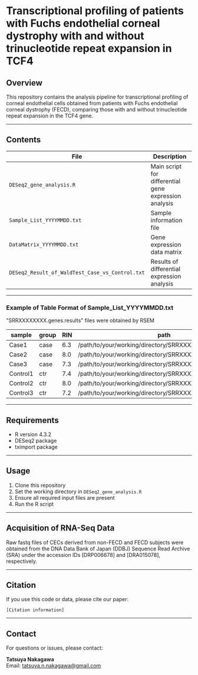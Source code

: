 # Transcriptional profiling of patients with Fuchs endothelial corneal dystrophy with and without trinucleotide repeat expansion in TCF4


## Overview

This repository contains the analysis pipeline for transcriptional profiling of corneal endothelial cells obtained from patients with Fuchs endothelial corneal dystrophy (FECD), comparing those with and without trinucleotide repeat expansion in the TCF4 gene.

---

## Contents

| File | Description |
|------|-------------|
| `DESeq2_gene_analysis.R` | Main script for differential gene expression analysis |
| `Sample_List_YYYYMMDD.txt` | Sample information file |
| `DataMatrix_YYYYMMDD.txt` | Gene expression data matrix |
| `DESeq2_Result_of_WaldTest_Case_vs_Control.txt` | Results of differential expression analysis |

---

### Example of Table Format of Sample_List_YYYYMMDD.txt
"SRRXXXXXXXX.genes.results" files were obtained by RSEM

|  sample  | group |  RIN  | path |
|----------|-------|-------|------|
| Case1  | case  | 6.3   | /path/to/your/working/directory/SRRXXXXXXXX.genes.results |
| Case2  | case  | 8.0   | /path/to/your/working/directory/SRRXXXXXXXX.genes.results |
| Case3  | case  | 7.3   | /path/to/your/working/directory/SRRXXXXXXXX.genes.results |
| Control1 | ctr | 7.4   | /path/to/your/working/directory/SRRXXXXXXXX.genes.results |
| Control2 | ctr | 8.0   | /path/to/your/working/directory/SRRXXXXXXXX.genes.results |
| Control3 | ctr | 7.2   | /path/to/your/working/directory/SRRXXXXXXXX.genes.results |

---

## Requirements

- R version 4.3.2
- DESeq2 package
- tximport package

---

## Usage

1. Clone this repository
2. Set the working directory in `DESeq2_gene_analysis.R`
3. Ensure all required input files are present
4. Run the R script

---

## Acquisition of RNA-Seq Data

Raw fastq files of CECs derived from non-FECD and FECD subjects were obtained from the DNA Data Bank of Japan (DDBJ) Sequence Read Archive (SRA) under the accession IDs [DRP006678] and [DRA015078], respectively.

---

## Citation

If you use this code or data, please cite our paper:

```
[Citation information]
```

---

## Contact

For questions or issues, please contact:

**Tatsuya Nakagawa**  
Email: tatsuya.n.nakagawa@gmail.com

